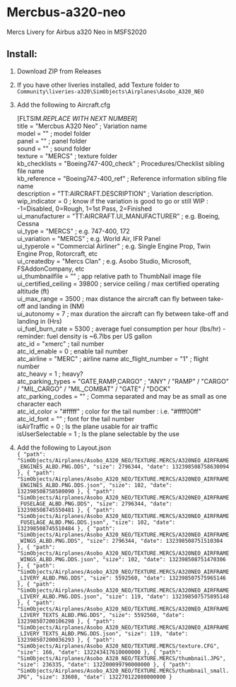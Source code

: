 # Mercbus-a320-neo

Mercs Livery for Airbus a320 Neo in MSFS2020

## Install:

1. Download ZIP from Releases
2. If you have other liveries installed, add Texture folder to `Community\liveries-a320\SimObjects\Airplanes\Asobo_A320_NEO`
3. Add the following to Aircraft.cfg

   [FLTSIM.*REPLACE WITH NEXT NUMBER*]  
   title = "Mercbus A320 Neo" ; Variation name  
   model = "" ; model folder  
   panel = "" ; panel folder  
   sound = "" ; sound folder  
   texture = "MERCS" ; texture folder  
   kb_checklists = "Boeing747-400_check" ; Procedures/Checklist sibling file name  
   kb_reference = "Boeing747-400_ref" ; Reference information sibling file name  
   description = "TT:AIRCRAFT.DESCRIPTION" ; Variation description.  
   wip_indicator = 0 ; know if the variation is good to go or still WIP : -1=Disabled, 0=Rough, 1=1st Pass, 2=Finished  
   ui_manufacturer = "TT:AIRCRAFT.UI_MANUFACTURER" ; e.g. Boeing, Cessna  
   ui_type = "MERCS" ; e.g. 747-400, 172  
   ui_variation = "MERCS" ; e.g. World Air, IFR Panel  
   ui_typerole = "Commercial Airliner" ; e.g. Single Engine Prop, Twin Engine Prop, Rotorcraft, etc  
   ui_createdby = "Mercs Clan" ; e.g. Asobo Studio, Microsoft, FSAddonCompany, etc  
   ui_thumbnailfile = "" ; app relative path to ThumbNail image file  
   ui_certified_ceiling = 39800 ; service ceiling / max certified operating altitude (ft)  
   ui_max_range = 3500 ; max distance the aircraft can fly between take-off and landing in (NM)  
   ui_autonomy = 7 ; max duration the aircraft can fly between take-off and landing in (Hrs)  
   ui_fuel_burn_rate = 5300 ; average fuel consumption per hour (lbs/hr) - reminder: fuel density is ~6.7lbs per US gallon  
   atc_id = "xmerc" ; tail number  
   atc_id_enable = 0 ; enable tail number  
   atc_airline = "MERC" ; airline name
   atc_flight_number = "1" ; flight number  
   atc_heavy = 1 ; heavy?  
   atc_parking_types = "GATE,RAMP,CARGO" ; "ANY" / "RAMP" / "CARGO" / "MIL_CARGO" / "MIL_COMBAT" / "GATE" / "DOCK"  
   atc_parking_codes = "" ; Comma separated and may be as small as one character each  
   atc_id_color = "#fffff" ; color for the tail number : i.e. "#ffff00ff"  
   atc_id_font = "" ; font for the tail number  
   isAirTraffic = 0 ; Is the plane usable for air traffic  
   isUserSelectable = 1 ; Is the plane selectable by the use

4. Add the following to Layout.json  
   `{ "path": "SimObjects/Airplanes/Asobo_A320_NEO/TEXTURE.MERCS/A320NEO_AIRFRAME_ENGINES_ALBD.PNG.DDS", "size": 2796344, "date": 132398508758630094 }, { "path": "SimObjects/Airplanes/Asobo_A320_NEO/TEXTURE.MERCS/A320NEO_AIRFRAME_ENGINES_ALBD.PNG.DDS.json", "size": 102, "date": 132398508758580090 }, { "path": "SimObjects/Airplanes/Asobo_A320_NEO/TEXTURE.MERCS/A320NEO_AIRFRAME_FUSELAGE_ALBD.PNG.DDS", "size": 2796344, "date": 132398508745550481 }, { "path": "SimObjects/Airplanes/Asobo_A320_NEO/TEXTURE.MERCS/A320NEO_AIRFRAME_FUSELAGE_ALBD.PNG.DDS.json", "size": 102, "date": 132398508745510484 }, { "path": "SimObjects/Airplanes/Asobo_A320_NEO/TEXTURE.MERCS/A320NEO_AIRFRAME_WINGS_ALBD.PNG.DDS", "size": 2796344, "date": 132398508751510304 }, { "path": "SimObjects/Airplanes/Asobo_A320_NEO/TEXTURE.MERCS/A320NEO_AIRFRAME_WINGS_ALBD.PNG.DDS.json", "size": 102, "date": 132398508751470306 }, { "path": "SimObjects/Airplanes/Asobo_A320_NEO/TEXTURE.MERCS/A320NEO_AIRFRAME_LIVERY_ALBD.PNG.DDS", "size": 5592560, "date": 132398507575965146 }, { "path": "SimObjects/Airplanes/Asobo_A320_NEO/TEXTURE.MERCS/A320NEO_AIRFRAME_LIVERY_ALBD.PNG.DDS.json", "size": 119, "date": 132398507575895148 }, { "path": "SimObjects/Airplanes/Asobo_A320_NEO/TEXTURE.MERCS/A320NEO_AIRFRAME_LIVERY_TEXTS_ALBD.PNG.DDS", "size": 5592560, "date": 132398507200106298 }, { "path": "SimObjects/Airplanes/Asobo_A320_NEO/TEXTURE.MERCS/A320NEO_AIRFRAME_LIVERY_TEXTS_ALBD.PNG.DDS.json", "size": 119, "date": 132398507200036293 }, { "path": "SimObjects/Airplanes/Asobo_A320_NEO/TEXTURE.MERCS/texture.CFG", "size": 166, "date": 132243417610000000 }, { "path": "SimObjects/Airplanes/Asobo_A320_NEO/TEXTURE.MERCS/thumbnail.JPG", "size": 236335, "date": 132200099790000000 }, { "path": "SimObjects/Airplanes/Asobo_A320_NEO/TEXTURE.MERCS/thumbnail_small.JPG", "size": 33608, "date": 132270122080000000 }`

